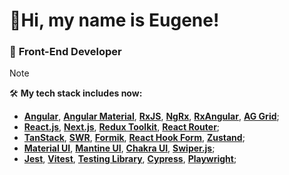 # 👋Hi, my name is Eugene!
### 🎉 **Front-End Developer**

> [!NOTE]
> 🛠️ **My tech stack includes now:**
> - **[Angular](https://angular.dev/)**, **[Angular Material](https://material.angular.io/)**, **[RxJS](https://rxjs.dev/)**, **[NgRx](https://ngrx.io/)**, **[RxAngular](https://www.rx-angular.io/)**, **[AG Grid](https://www.ag-grid.com/)**;
> - **[React.js](https://react.dev/)**, **[Next.js](https://nextjs.org/)**, **[Redux Toolkit](https://redux-toolkit.js.org/)**, **[React Router](https://reactrouter.com/en/main)**;
> - **[TanStack](https://tanstack.com/)**, **[SWR](https://swr.vercel.app/)**, **[Formik](https://formik.org/)**, **[React Hook Form](https://react-hook-form.com/)**, **[Zustand](https://zustand-demo.pmnd.rs/)**;
> - **[Material UI](https://mui.com/)**, **[Mantine UI](https://mantine.dev/)**, **[Chakra UI](https://chakra-ui.com/)**, **[Swiper.js](https://swiperjs.com/)**;
> - **[Jest](https://jestjs.io/)**, **[Vitest](https://vitest.dev/)**, **[Testing Library](https://testing-library.com/)**, **[Cypress](https://www.cypress.io/)**, **[Playwright](https://playwright.dev/)**;




